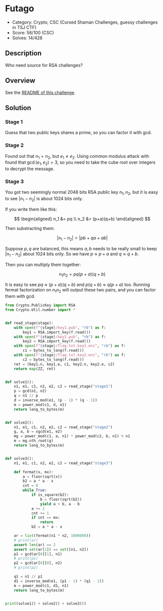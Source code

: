 # Futago

* Category: Crypto, CSC (Cursed Shaman Challenges, guessy challenges in TSJ CTF)
* Score: 56/100 (CSC)
* Solves: 14/428

## Description

Who need source for RSA challenges?

## Overview

See the [README of this challenge](chall/README.md).

## Solution

### Stage 1

Guess that two public keys shares a prime, so you can factor it with gcd.

### Stage 2

Found out that $n_1=n_2$, but $e_1 \neq e_2$. Using common modulus attack with found that $\gcd(e_1,e_2)=3$, so you need to take the cube root over integers to decrypt the message.

### Stage 3

You got two seemingly normal 2048 bits RSA public key $n_1,n_2$, but it is easy to see $|n_1-n_2|$ is about 1024 bits only.

If you write them like this:

$$
\begin{aligned}
n_1 &= pq \\
n_2 &= (p+a)(q+b)
\end{aligned}
$$

Then substracting them:

$$
|n_1-n_2|=|pb+qa+ab|
$$

Suppose $p,q$ are balanced, this means $a,b$ needs to be really small to keep $|n_1-n_2|$ about 1024 bits only. So we have $p \approx p+a$ and $q \approx q+b$.

Then you can multiply them together:

$$
n_1 n_2 = pq(p+a)(q+b)
$$

It is easy to see $pq \approx (p+a)(q+b)$ and $p(q+b) \approx q(p+a)$ too. Running fermat factorization on $n_1 n_2$ will output these two pairs, and you can factor them with gcd.

```python
from Crypto.PublicKey import RSA
from Crypto.Util.number import *


def read_stage(stage):
    with open(f"{stage}/key1.pub", "rb") as f:
        key1 = RSA.import_key(f.read())
    with open(f"{stage}/key2.pub", "rb") as f:
        key2 = RSA.import_key(f.read())
    with open(f"{stage}/flag.txt.key1.enc", "rb") as f:
        c1 = bytes_to_long(f.read())
    with open(f"{stage}/flag.txt.key2.enc", "rb") as f:
        c2 = bytes_to_long(f.read())
    ret = (key1.n, key1.e, c1, key2.n, key2.e, c2)
    return map(ZZ, ret)


def solve1():
    n1, e1, c1, n2, e2, c2 = read_stage("stage1")
    p = gcd(n1, n2)
    q = n1 // p
    d = inverse_mod(e1, (p - 1) * (q - 1))
    m = power_mod(c1, d, n1)
    return long_to_bytes(m)


def solve2():
    n1, e1, c1, n2, e2, c2 = read_stage("stage2")
    g, a, b = xgcd(e1, e2)
    mg = power_mod(c1, a, n1) * power_mod(c2, b, n1) % n1
    m = mg.nth_root(g)
    return long_to_bytes(m)


def solve3():
    n1, e1, c1, n2, e2, c2 = read_stage("stage3")

    def fermat(x, mx):
        a = floor(sqrt(x))
        b2 = a * a - x
        cnt = 0
        while True:
            if is_square(b2):
                b = floor(sqrt(b2))
                yield a + b, a - b
            a += 1
            cnt += 1
            if cnt == mx:
                return
            b2 = a * a - x

    ar = list(fermat(n1 * n2, 1000000))
    # print(ar)
    assert len(ar) == 2
    assert set(ar[1]) == set([n1, n2])
    p1 = gcd(ar[0][1], n1)
    # print(p1)
    p2 = gcd(ar[0][0], n2)
    # print(p2)

    q1 = n1 // p1
    d1 = inverse_mod(e1, (p1 - 1) * (q1 - 1))
    m = power_mod(c1, d1, n1)
    return long_to_bytes(m)


print(solve1() + solve2() + solve3())
```
